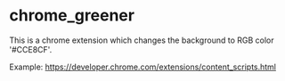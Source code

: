 chrome_greener
==============

This is a chrome extension which changes the background to RGB color '#CCE8CF'.

Example: https://developer.chrome.com/extensions/content_scripts.html
